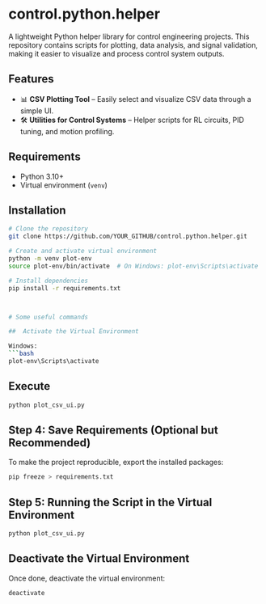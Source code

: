 # control.python.helper  

A lightweight Python helper library for control engineering projects. This repository contains scripts for plotting, data analysis, and signal validation, making it easier to visualize and process control system outputs.  

## Features  
- 📊 **CSV Plotting Tool** – Easily select and visualize CSV data through a simple UI.  
- 🛠️ **Utilities for Control Systems** – Helper scripts for RL circuits, PID tuning, and motion profiling.  

## Requirements  
- Python 3.10+  
- Virtual environment (`venv`)  

## Installation  
```bash
# Clone the repository
git clone https://github.com/YOUR_GITHUB/control.python.helper.git

# Create and activate virtual environment
python -m venv plot-env
source plot-env/bin/activate  # On Windows: plot-env\Scripts\activate

# Install dependencies
pip install -r requirements.txt



# Some useful commands

##  Activate the Virtual Environment

Windows:
```bash
plot-env\Scripts\activate
```

## Execute
```bash
python plot_csv_ui.py
```


## Step 4: Save Requirements (Optional but Recommended)
To make the project reproducible, export the installed packages:

```bash
pip freeze > requirements.txt
```
## Step 5: Running the Script in the Virtual Environment
```bash
python plot_csv_ui.py
```


## Deactivate the Virtual Environment
Once done, deactivate the virtual environment:

```bash
deactivate
```